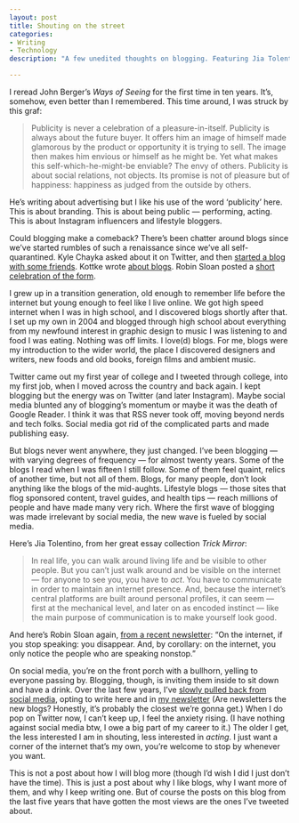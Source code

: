 ```yaml
---
layout: post
title: Shouting on the street
categories:
- Writing
- Technology
description: "A few unedited thoughts on blogging. Featuring Jia Tolentino and John Berger."

---
```



I reread John Berger’s *Ways of Seeing* for the first time in ten years. It’s, somehow, even better than I remembered. This time around, I was struck by this graf:

> Publicity is never a celebration of a pleasure-in-itself. Publicity is always about the future buyer. It offers him an image of himself made glamorous by the product or opportunity it is trying to sell. The image then makes him envious or himself as he might be. Yet what makes this self-which-he-might-be enviable? The envy of others. Publicity is about social relations, not objects. Its promise is not of pleasure but of happiness: happiness as judged from the outside by others.

He’s writing about advertising but I like his use of the word ‘publicity’ here. This is about branding. This is about being public — performing, acting. This is about Instagram influencers and lifestyle bloggers.

Could blogging make a comeback? There’s been chatter around blogs since we’ve started rumbles of such a renaissance since we’ve all self-quarantined. Kyle Chayka asked about it on Twitter, and then [started a blog with some friends](https://indoor-voices.blogspot.com). Kottke wrote [about blogs](https://kottke.org/20/03/indoor-voices-a-quarantine-group-blog-just-like-the-old-days). Robin Sloan posted a [short celebration of the form](https://www.robinsloan.com/notes/things-you-love/).

I grew up in a transition generation, old enough to remember life before the internet but young enough to feel like I live online. We got high speed internet when I was in high school, and I discovered blogs shortly after that. I set up my own in 2004 and blogged through high school about everything from my newfound interest in graphic design to music I was listening to and food I was eating. Nothing was off limits. I love(d) blogs. For me, blogs were my introduction to the wider world, the place I discovered designers and writers, new foods and old books, foreign films and ambient music.

Twitter came out my first year of college and I tweeted through college, into my first job, when I moved across the country and back again. I kept blogging but the energy was on Twitter (and later Instagram). Maybe social media blunted any of blogging’s momentum or maybe it was the death of Google Reader. I think it was that RSS never took off, moving beyond nerds and tech folks. Social media got rid of the complicated parts and made publishing easy.

But blogs never went anywhere, they just changed. I’ve been blogging — with varying degrees of frequency — for almost twenty years. Some of the blogs I read when I was fifteen I still follow. Some of them feel quaint, relics of another time, but not all of them. Blogs, for many people, don’t look anything like the blogs of the mid-aughts. Lifestyle blogs — those sites that flog sponsored content, travel guides, and health tips — reach millions of people and have made many very rich. Where the first wave of blogging was made irrelevant by social media, the new wave is fueled by social media.

Here’s Jia Tolentino, from her great essay collection *Trick Mirror*:

> In real life, you can walk around living life and be visible to other people. But you can’t just walk around and be visible on the internet — for anyone to see you, you have to *act*. You have to communicate in order to maintain an internet presence. And, because the internet’s central platforms are built around personal profiles, it can seem — first at the mechanical level, and later on as encoded instinct — like the main purpose of communication is to make yourself look good.

And here’s Robin Sloan again, [from a recent newsletter](https://www.robinsloan.com/newsletter/april-2020/): “On the internet, if you stop speaking: you disappear. And, by corollary: on the internet, you only notice the people who are speaking nonstop.”

On social media, you’re on the front porch with a bullhorn, yelling to everyone passing by. Blogging, though, is inviting them inside to sit down and have a drink. Over the last few years, I’ve [slowly pulled back from social media](https://jarrettfuller.tumblr.com/post/175242457527/social-media-sabbatical), opting to write here and in [my newsletter](https://buttondown.email/jarrettfuller) (Are newsletters the new blogs? Honestly, it’s probably the closest we’re gonna get.) When I do pop on Twitter now, I can’t keep up, I feel the anxiety rising. (I have nothing against social media btw, I owe a big part of my career to it.) The older I get, the less interested I am in shouting, less interested in *acting*. I just want a corner of the internet that’s my own, you’re welcome to stop by whenever you want.

This is not a post about how I will blog more (though I’d wish I did I just don’t have the time). This is just a post about why I like blogs, why I want more of them, and why I keep writing one. But of course the posts on this blog from the last five years that have gotten the most views are the ones I’ve tweeted about.

